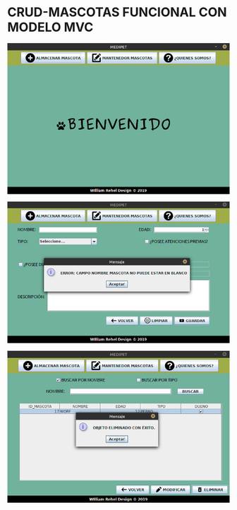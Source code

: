 # CRUD-MASCOTAS FUNCIONAL CON MODELO MVC


![inicio](https://raw.githubusercontent.com/w17714mR/CRUD-MASCOTAS/master/src/img/1.png)

![error](https://raw.githubusercontent.com/w17714mR/CRUD-MASCOTAS/master/src/img/2.png)

![success](https://raw.githubusercontent.com/w17714mR/CRUD-MASCOTAS/master/src/img/3.png)
